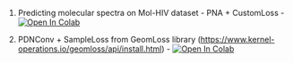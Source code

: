 1) Predicting molecular spectra on Mol-HIV dataset - PNA + CustomLoss - [![Open In Colab](https://colab.research.google.com/assets/colab-badge.svg)](https://colab.research.google.com/drive/1J8rajVQIHEiuwWwl13e4xL9zIrZuR0_0?usp=sharing)  

2) PDNConv + SampleLoss from GeomLoss library (https://www.kernel-operations.io/geomloss/api/install.html) - [![Open In Colab](https://colab.research.google.com/assets/colab-badge.svg)](https://colab.research.google.com/drive/1hYEGoe4E7Akgqt1TeORCFmUqAizvsuP0#scrollTo=JyHkHG2l687Q)
